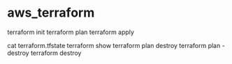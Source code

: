 # aws_terraform



terraform init
terraform plan
terraform apply

cat terraform.tfstate 
terraform show
terraform plan destroy
terraform plan -destroy
terraform destroy
